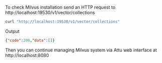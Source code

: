 
To check Milvus installation send an HTTP request to http://localhost:19530/v1/vector/collections
```bash
curl "http://localhost:19530/v1/vector/collections"
```

Output 
```json
{"code":200,"data":[]}
```

Then you can continue managing Milvus system via Attu web interface at http://localhost:8080